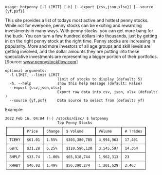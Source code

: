 ```
usage: hotpenny [-l LIMIT] [-h] [--export {csv,json,xlsx}] [--source {yf,psf}]
```

This site provides a list of todays most active and hottest penny stocks. While not for everyone, penny stocks can be exciting and rewarding investments in many ways. With penny stocks, you can get more bang for the buck. You can turn a few hundred dollars into thousands, just by getting in on the right penny stock at the right time. Penny stocks are increasing in popularity. More and more investors of all age groups and skill levels are getting involved, and the dollar amounts they are putting into these speculative investments are representing a bigger portion of their portfolios. [Source: www.pennystockflow.com]

```
optional arguments:
  -l LIMIT, --limit LIMIT
                        limit of stocks to display (default: 5)
  -h, --help            show this help message (default: False)
  --export {csv,json,xlsx}
                        Export raw data into csv, json, xlsx (default: )
  --source {yf,psf}     Data source to select from (default: yf)
```

Example:
```
2022 Feb 16, 04:04 (✨) /stocks/disc/ $ hotpenny
                        Top Penny Stocks
┏━━━━━━━┳━━━━━━━━┳━━━━━━━━┳━━━━━━━━━━━━━━┳━━━━━━━━━━━┳━━━━━━━━━━┓
┃       ┃ Price  ┃ Change ┃ $ Volume     ┃ Volume    ┃ # Trades ┃
┡━━━━━━━╇━━━━━━━━╇━━━━━━━━╇━━━━━━━━━━━━━━╇━━━━━━━━━━━╇━━━━━━━━━━┩
│ TCEHY │ $61.01 │ 1.55%  │ $303,380,785 │ 4,994,963 │ 17,401   │
├───────┼────────┼────────┼──────────────┼───────────┼──────────┤
│ GBTC  │ $31.28 │ 6.25%  │ $110,596,120 │ 3,545,597 │ 14,364   │
├───────┼────────┼────────┼──────────────┼───────────┼──────────┤
│ BHPLF │ $33.74 │ -1.06% │ $65,818,744  │ 1,962,313 │ 23       │
├───────┼────────┼────────┼──────────────┼───────────┼──────────┤
│ RHHBY │ $46.92 │ 1.49%  │ $56,390,274  │ 1,201,629 │ 2,463    │
└───────┴────────┴────────┴──────────────┴───────────┴──────────┘
```
